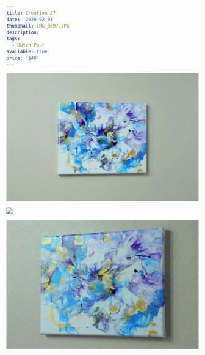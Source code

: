 ```yaml
---
title: Creation 27
date: '2020-02-01'
thumbnail: IMG_0697.JPG
description: 
tags:
  - Dutch Pour
available: true
price: '$40'
---
```


![](IMG_0695.JPG)

![](IMG_0702.JPG)

![](IMG_0706.JPG)

